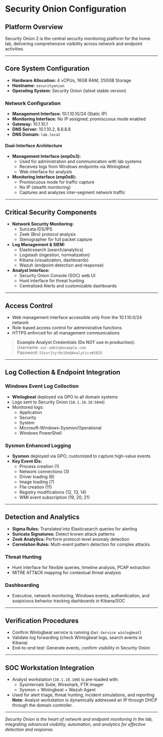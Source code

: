 # Security Onion Configuration

## Platform Overview

Security Onion 2 is the central security monitoring platform for the home lab, delivering comprehensive visibility across network and endpoint activities.

---

## Core System Configuration

- **Hardware Allocation:** 4 vCPUs, 16GB RAM, 250GB Storage
- **Hostname:** `securityonion`
- **Operating System:** Security Onion (latest stable version)

### Network Configuration

- **Management Interface:** 10.1.10.10/24 (Static IP)
- **Monitoring Interface:** No IP assigned; promiscuous mode enabled
- **Gateway:** 10.1.10.1
- **DNS Server:** 10.1.10.2, 8.8.8.8
- **DNS Domain:** `lab.local`

#### Dual-Interface Architecture

- **Management Interface (enp0s3):**
  - Used for administration and communication with lab systems
  - Receives logs from Windows endpoints via Winlogbeat
  - Web interface for analysts
- **Monitoring Interface (enp0s8):**
  - Promiscuous mode for traffic capture
  - No IP (stealth monitoring)
  - Captures and analyzes inter-segment network traffic

---

## Critical Security Components

- **Network Security Monitoring:**
  - Suricata IDS/IPS
  - Zeek (Bro) protocol analysis
  - Stenographer for full packet capture
- **Log Management & SIEM:**
  - Elasticsearch (search/analytics)
  - Logstash (ingestion, normalization)
  - Kibana (visualization, dashboards)
  - Wazuh (endpoint detection and response)
- **Analyst Interface:**
  - Security Onion Console (SOC) web UI
  - Hunt interface for threat hunting
  - Centralized Alerts and customizable dashboards

---

## Access Control

- Web management interface accessible _only_ from the 10.1.10.0/24 network
- Role-based access control for administrative functions
- HTTPS enforced for all management communications

> **Example Analyst Credentials (Do NOT use in production):**  
> Username: `soc-admin@example.com`  
> Password: `S3cur1ty!0n10n@Analytics#2025`

---

## Log Collection & Endpoint Integration

### Windows Event Log Collection

- **Winlogbeat** deployed via GPO to all domain systems
- Logs sent to Security Onion (`10.1.10.10:5044`)
- Monitored logs:
  - Application
  - Security
  - System
  - Microsoft-Windows-Sysmon/Operational
  - Windows PowerShell

### Sysmon Enhanced Logging

- **Sysmon** deployed via GPO; customized to capture high-value events
- **Key Event IDs:**
  - Process creation (1)
  - Network connections (3)
  - Driver loading (6)
  - Image loading (7)
  - File creation (11)
  - Registry modifications (12, 13, 14)
  - WMI event subscription (19, 20, 21)

---

## Detection and Analytics

- **Sigma Rules:** Translated into Elasticsearch queries for alerting
- **Suricata Signatures:** Detect known attack patterns
- **Zeek Analytics:** Perform protocol-level anomaly detection
- **Correlation Rules:** Multi-event pattern detection for complex attacks

### Threat Hunting

- Hunt interface for flexible queries, timeline analysis, PCAP extraction
- MITRE ATT&CK mapping for contextual threat analysis

### Dashboarding

- Executive, network monitoring, Windows events, authentication, and suspicious behavior tracking dashboards in Kibana/SOC

---

## Verification Procedures

- Confirm Winlogbeat service is running (`Get-Service winlogbeat`)
- Validate log forwarding (check Winlogbeat logs, search events in Kibana)
- End-to-end test: Generate events, confirm visibility in Security Onion

---

## SOC Workstation Integration

- Analyst workstation (`10.1.10.100`) is pre-loaded with:
  - Sysinternals Suite, Wireshark, FTK Imager
  - Sysmon + Winlogbeat + Wazuh Agent
- Used for alert triage, threat hunting, incident simulations, and reporting
  **Note**: Analyst workstation is dynamically addressed an IP through DHCP through the domain controller.

---

_Security Onion is the heart of network and endpoint monitoring in the lab, integrating advanced visibility, automation, and analytics for effective detection and response._
